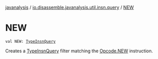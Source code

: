 [javanalysis](../index.md) / [io.disassemble.javanalysis.util.insn.query](index.md) / [NEW](./-n-e-w.md)

# NEW

`val NEW: `[`TypeInsnQuery`](-type-insn-query/index.md)

Creates a [TypeInsnQuery](-type-insn-query/index.md) filter matching the [Opcode.NEW](#) instruction.

